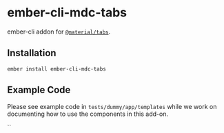 ember-cli-mdc-tabs
======================

ember-cli addon for [`@material/tabs`](https://github.com/material-components/material-components-web/tree/master/packages/mdc-tabs).

Installation
------------

    ember install ember-cli-mdc-tabs
    
Example Code
---------------

Please see example code in `tests/dummy/app/templates` while we work on documenting how to 
use the components in this add-on.

``